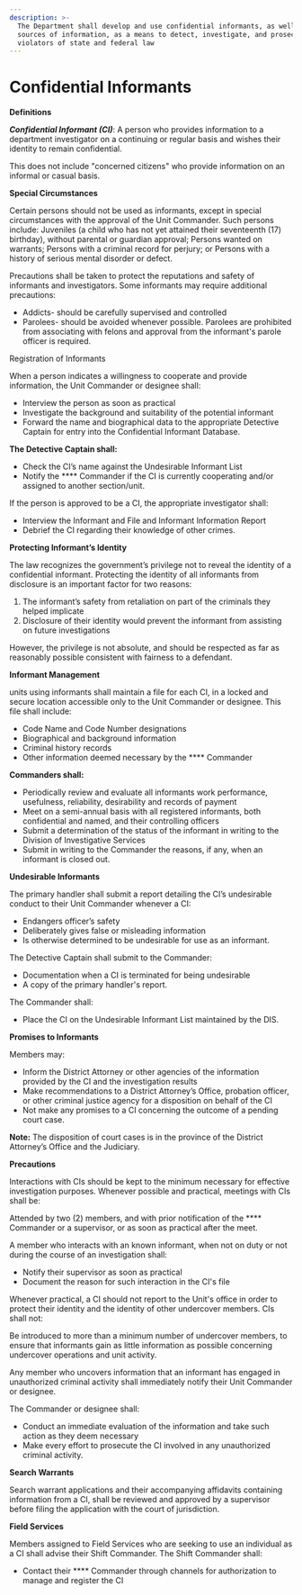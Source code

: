 ```yaml
---
description: >-
  The Department shall develop and use confidential informants, as well as other
  sources of information, as a means to detect, investigate, and prosecute
  violators of state and federal law
---
```


# Confidential Informants

**Definitions**

_**Confidential Informant (CI)**_: A person who provides information to a department investigator on a continuing or regular basis and wishes their identity to remain confidential.

This does not include "concerned citizens" who provide information on an informal or casual basis.

**Special Circumstances**

Certain persons should not be used as informants, except in special circumstances with the approval of the Unit Commander. Such persons include: Juveniles (a child who has not yet attained their seventeenth (17) birthday), without parental or guardian approval; Persons wanted on warrants; Persons with a criminal record for perjury; or Persons with a history of serious mental disorder or defect.

Precautions shall be taken to protect the reputations and safety of informants and investigators. Some informants may require additional precautions:

* Addicts- should be carefully supervised and controlled
* Parolees- should be avoided whenever possible. Parolees are prohibited from associating with felons and approval from the informant's parole officer is required.

Registration of Informants

When a person indicates a willingness to cooperate and provide information, the Unit Commander or designee shall:

* Interview the person as soon as practical
* Investigate the background and suitability of the potential informant
* Forward the name and biographical data to the appropriate Detective Captain for entry into the Confidential Informant Database.

**The Detective Captain shall:**

* Check the CI’s name against the Undesirable Informant List
* Notify the **** Commander if the CI is currently cooperating and/or assigned to another section/unit.

If the person is approved to be a CI, the appropriate investigator shall:

* Interview the Informant and File and Informant Information Report&#x20;
* Debrief the CI regarding their knowledge of other crimes.

**Protecting Informant’s Identity**

The law recognizes the government’s privilege not to reveal the identity of a confidential informant. Protecting the identity of all informants from disclosure is an important factor for two reasons:

1. The informant’s safety from retaliation on part of the criminals they helped implicate
2. Disclosure of their identity would prevent the informant from assisting on future investigations

However, the privilege is not absolute, and should be respected as far as reasonably possible consistent with fairness to a defendant.

**Informant Management**

units using informants shall maintain a file for each CI, in a locked and secure location accessible only to the Unit Commander or designee. This file shall include:

* Code Name and Code Number designations
* Biographical and background information
* Criminal history records
* Other information deemed necessary by the **** Commander

**Commanders shall:**

* Periodically review and evaluate all informants work performance, usefulness, reliability, desirability and records of payment
* Meet on a semi-annual basis with all registered informants, both confidential and named, and their controlling officers
* Submit a determination of the status of the informant in writing to the Division of Investigative Services
* Submit in writing to the Commander the reasons, if any, when an informant is closed out.

**Undesirable Informants**

The primary handler shall submit a report detailing the CI’s undesirable conduct to their Unit Commander whenever a CI:

* Endangers officer’s safety
* Deliberately gives false or misleading information
* Is otherwise determined to be undesirable for use as an informant.

The Detective Captain shall submit to the Commander:

* Documentation when a CI is terminated for being undesirable
* A copy of the primary handler's report.

The Commander shall:

* Place the CI on the Undesirable Informant List maintained by the DIS.

**Promises to Informants**

Members may:

* Inform the District Attorney or other agencies of the information provided by the CI and the investigation results
* Make recommendations to a District Attorney’s Office, probation officer, or other criminal justice agency for a disposition on behalf of the CI
* Not make any promises to a CI concerning the outcome of a pending court case.

**Note:** The disposition of court cases is in the province of the District Attorney’s Office and the Judiciary.

**Precautions**

Interactions with CIs should be kept to the minimum necessary for effective investigation purposes. Whenever possible and practical, meetings with CIs shall be:&#x20;

Attended by two (2) members, and with prior notification of the **** Commander or a supervisor, or as soon as practical after the meet.

A member who interacts with an known informant, when not on duty or not during the course of an investigation shall:

* Notify their supervisor as soon as practical
* Document the reason for such interaction in the CI's file

Whenever practical, a CI should not report to the Unit's office in order to protect their identity and the identity of other undercover members. CIs shall not:&#x20;

Be introduced to more than a minimum number of undercover members, to ensure that informants gain as little information as possible concerning undercover operations and unit activity.

Any member who uncovers information that an informant has engaged in unauthorized criminal activity shall immediately notify their Unit Commander or designee.

The Commander or designee shall:&#x20;

* Conduct an immediate evaluation of the information and take such action as they deem necessary
* Make every effort to prosecute the CI involved in any unauthorized criminal activity.

**Search Warrants**

Search warrant applications and their accompanying affidavits containing information from a CI, shall be reviewed and approved by a supervisor before filing the application with the court of jurisdiction.

**Field Services**

Members assigned to Field Services who are seeking to use an individual as a CI shall advise their Shift Commander. The Shift Commander shall:&#x20;

* Contact their **** Commander through channels for authorization to manage and register the CI

